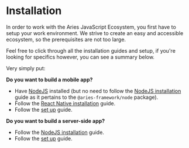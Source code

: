 # Installation

In order to work with the Aries JavaScript Ecosystem, you first have to setup your work environment. We strive to create an easy and accessible ecosystem, so the prerequisites are not too large.

Feel free to click through all the installation guides and setup, if you're looking for specifics however, you can see a summary below.

Very simply put:

**Do you want to build a mobile app?**

- Have [NodeJS](https://nodejs.org/en/) installed (but no need to follow the [NodeJS installation](./installation/nodejs/) guide as it pertains to the `@aries-framework/node` package).
- Follow the [React Native installation](./installation/react-native/) guide.
- Follow the [set up](./../set-up/index.md) guide.

**Do you want to build a server-side app?**

- Follow the [NodeJS installation](./installation/nodejs/) guide.
- Follow the [set up](./../set-up/index.md) guide.

